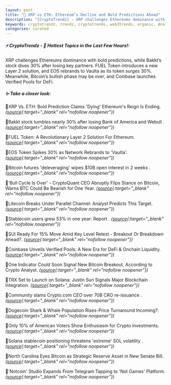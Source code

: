 ```yaml
---
layout: post
title: "🌇 XRP vs ETH: Ethereum’s Decline and Bold Predictions Ahead"
description: "[CryptoTrendz] - XRP challenges Ethereums dominance with bold predictions, while Bakkt’s stock dives 30% after losing key partners. FUEL Token introduces a new Layer 2 solution, and EOS rebrands to Vaulta as its token surges 30%. Meanwhile, Bitcoin’s bullish phase may be over, and Coinbase launches Verified Pools for DeFi."
keywords: cryptotrendz, trendz, cryptotrends, web3trends, organic, Analyst, SOL, Token, Bitcoin, CEO, BTC, stablecoin, Crypto, Network
categories: curated
---
```


##### ⚡ CryptoTrendz - 📌 *Hottest Topics in the Last Few Hours!:*

XRP challenges Ethereums dominance with bold predictions, while Bakkt’s stock dives 30% after losing key partners. FUEL Token introduces a new Layer 2 solution, and EOS rebrands to Vaulta as its token surges 30%. Meanwhile, Bitcoin’s bullish phase may be over, and Coinbase launches Verified Pools for DeFi.

##### ✨ *Take a closer look:*


🔹XRP Vs. ETH: Bold Prediction Claims 'Dying' Ethereum's Reign Is Ending. *([source](https://s.avyag.com/wu5m){:target="_blank" rel="nofollow noopener"})*

🔹Bakkt stock tumbles nearly 30% after losing Bank of America and Webull . *([source](https://s.avyag.com/zlye){:target="_blank" rel="nofollow noopener"})*

🔹FUEL Token: A Revolutionary Layer 2 Solution For Ethereum. *([source](https://s.avyag.com/sf0k){:target="_blank" rel="nofollow noopener"})*

🔹EOS Token Spikes 30% as Network Rebrands to 'Vaulta'. *([source](https://s.avyag.com/i8wv){:target="_blank" rel="nofollow noopener"})*

🔹Bitcoin futures 'deleveraging' wipes $10B open interest in 2 weeks . *([source](https://s.avyag.com/u1ij){:target="_blank" rel="nofollow noopener"})*

🔹'Bull Cycle Is Over' - CryptoQuant CEO Abruptly Flips Stance on Bitcoin, Warns BTC Could Be Bearish for One Year. *([source](https://s.avyag.com/cx96){:target="_blank" rel="nofollow noopener"})*

🔹Litecoin Breaks Under Parallel Channel: Analyst Predicts This Target. *([source](https://s.avyag.com/3dp9){:target="_blank" rel="nofollow noopener"})*

🔹Stablecoin users grew 53% in one year: Report . *([source](https://s.avyag.com/6xw6){:target="_blank" rel="nofollow noopener"})*

🔹SUI Ready For 15% Move Amid Key Level Retest - Breakout Or Breakdown Ahead?. *([source](https://s.avyag.com/oa0k){:target="_blank" rel="nofollow noopener"})*

🔹Coinbase Unveils Verified Pools: A New Era for DeFi & Onchain Liquidity. *([source](https://s.avyag.com/096k){:target="_blank" rel="nofollow noopener"})*

🔹One Indicator Could Soon Signal New Bitcoin Breakout, According to Crypto Analyst. *([source](https://s.avyag.com/9gfl){:target="_blank" rel="nofollow noopener"})*

🔹TRX Set to Launch on Solana: Justin Sun Signals Major Blockchain Integration. *([source](https://s.avyag.com/ln85){:target="_blank" rel="nofollow noopener"})*

🔹Community slams Crypto.com CEO over 70B CRO re-issuance . *([source](https://s.avyag.com/vvk9){:target="_blank" rel="nofollow noopener"})*

🔹Dogecoin Shark & Whale Population Rises-Price Turnaround Incoming?. *([source](https://s.avyag.com/6lew){:target="_blank" rel="nofollow noopener"})*

🔹Only 10% of American Voters Show Enthusiasm for Crypto Investments. *([source](https://s.avyag.com/1iz3){:target="_blank" rel="nofollow noopener"})*

🔹Solana stablecoin positioning threatens 'extreme' SOL volatility . *([source](https://s.avyag.com/3hl2){:target="_blank" rel="nofollow noopener"})*

🔹North Carolina Eyes Bitcoin as Strategic Reserve Asset in New Senate Bill. *([source](https://s.avyag.com/68nd){:target="_blank" rel="nofollow noopener"})*

🔹'Notcoin' Studio Expands From Telegram Tapping to 'Not Games' Platform. *([source](https://s.avyag.com/snad){:target="_blank" rel="nofollow noopener"})*
